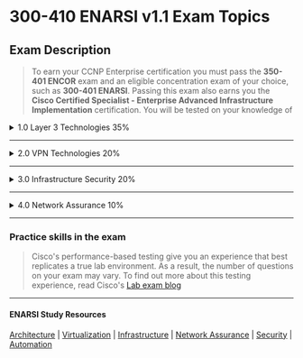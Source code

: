# 300-410 ENARSI v1.1 Exam Topics
## Exam Description
  > To earn your CCNP Enterprise certification you must pass the
  > **350-401 ENCOR**  exam and an eligible concentration exam of your choice,
  > such as **300-401 ENARSI**.  Passing this exam also earns you the
  > **Cisco Certified Specialist - Enterprise Advanced Infrastructure**
  > **Implementation** certification.  You will be tested on your knowledge of

<details>
  <summary>1.0 Layer 3 Technologies 35%</summary>

      1.1 Troubleshoot administrative distance (all routing protocols)

      1.2 Troubleshoot route map for any routing protocol (attributes, tagging, filtering)

      1.3 Troubleshoot loop prevention mechanisms (filtering, tagging, split horizon, route poisoning)

      1.4 Troubleshoot redistribution between any routing protocols or routing sources

      1.5 Troubleshoot manual and auto-summarization with any routing protocol

      1.6 Configure and verify policy-based routing

      1.7 Configure and verify VRF-Lite

      1.8 Describe Bidirectional Forwarding Detection

      1.9 Troubleshoot EIGRP (classic and named mode; VRF and global)
       - 1.9.a Address families (IPv4, IPv6)

       - 1.9.b Neighbor relationship and authentication

       - 1.9.c Loop-free path selections (RD, FD, FC, successor, feasible successor, stuck in active)

       - 1.9.d Stubs

       - 1.9.e Load balancing (equal and unequal cost)

       - 1.9.f Metrics

      1.10 Troubleshoot OSPF (v2/v3)
         - 1.10.a Address families (IPv4, IPv6)

         - 1.10.b Neighbor relationship and authentication

         - 1.10.c Network types, area types, and router types

         - 1.10.c.i Point-to-point, multipoint, broadcast, nonbroadcast

         - 1.10.c.ii Area type: backbone, normal, transit, stub, NSSA, totally stub

         - 1.10.c.iii Internal router, backbone router, ABR, ASBR

         - 1.10.c.iv Virtual link

         - 1.10.d Path preference

      1.11 Troubleshoot BGP (Internal and External, unicast, and VRF-Lite)
         - 1.11.a Address families (IPv4, IPv6)

         - 1.11.b Neighbor relationship and authentication (next-hop, mulithop, 4-byte AS, private AS, route refresh, synchronization, operation, peer group, states and timers)

         - 1.11.c Path preference (attributes and best-path)

         - 1.11.d Route reflector (excluding multiple route reflectors, confederations, dynamic peer)

         - 1.11.e Policies (inbound/outbound filtering, path manipulation)
</details>

---

<details>
  <summary>2.0 VPN Technologies 20%</summary>

      2.1 Describe MPLS operations (LSR, LDP, label switching, LSP)

      2.2 Describe MPLS Layer 3 VPN

      2.3 Configure and verify DMVPN (single hub)
         - 2.3.a GRE/mGRE

         - 2.3.b NHRP

         - 2.3.c IPsec

         - 2.3.d Dynamic neighbor

         - 2.3.e Spoke-to-spoke
</details>

---

<details>
  <summary>3.0 Infrastructure Security 20%</summary>

        3.1 Troubleshoot device security using IOS AAA (TACACS-, RADIUS, local database)

        3.2 Troubleshoot router security features
          - 3.2.a IPv4 access control lists (standard, extended, time-based)

          - 3.2.b IPv6 traffic filter

        - 3.2.c Unicast reverse path forwarding (uRPF)

      3.3 Troubleshoot control plane policing (CoPP) (Telnet, SSH, HTTP(S), SNMP, EIGRP, OSPF, BGP)

      3.4 Describe IPv6 First Hop security features (RA guard, DHCP guard, binding table, ND inspection/snooping, source guard)
</details>

---

<details>
  <summary>
      4.0 Network Assurance 10%    
  </summary>

      4.1 Troubleshoot device management
        - 4.1.a Console and VTY

        - 4.1.b Telnet, HTTP, HTTPS, SSH, SCP

        - 4.1.c (T)FTP

      4.2 Troubleshoot SNMP (v2c, v3)

      4.3 Troubleshoot network problems using logging (local, syslog, debugs, conditional debugs, timestamps)

      4.4 Troubleshoot IPv4 and IPv6 DHCP (DHCP client, IOS DHCP server, DHCP relay, DHCP options)

      4.5 Troubleshoot network performance issues using IP SLA (jitter, tracking objects, delay, connectivity)

      4.6 Troubleshoot NetFlow (v5, v9, flexible NetFlow)

      4.7 Troubleshoot network problems using Cisco DNA Center assurance (connectivity, monitoring, device health, network health)
</details>

---

### Practice skills in the exam

> Cisco's performance-based testing give you an experience
> that best replicates a true lab environment.  As a result,
> the number of questions on your exam may vary.  To find
> out more about this testing experience, read
> Cisco's [Lab exam blog](https://blogs.cisco.com/learning/new-performance-based-lab-exam-items-build-opportunities)

---

#### ENARSI Study Resources
[Architecture](architecture/README.md) | [Virtualization](virtualization/README.md) | [Infrastructure](infrastructure/README.md) | [Network Assurance](network_assurance/README.md) | [Security](security/README.md) | [Automation](automation/README.md)

